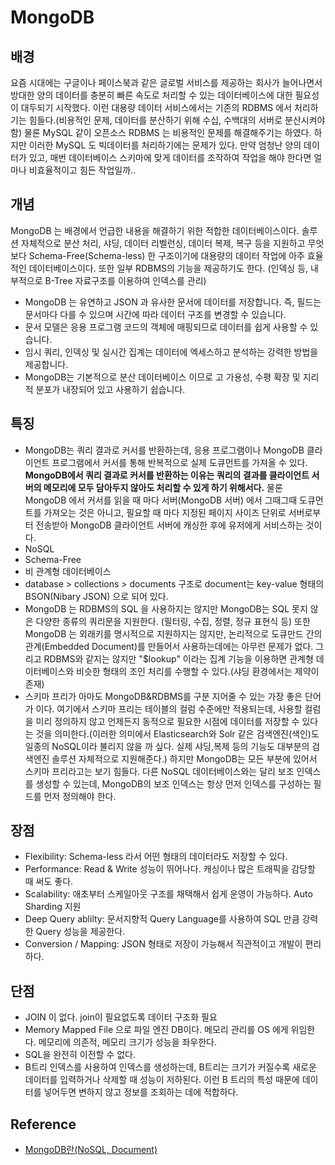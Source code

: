 # MongoDB

## 배경

요즘 시대에는 구글이나 페이스북과 같은 글로벌 서비스를 제공하는 회사가 늘어나면서 방대한 양의 데이터를 충분히 빠른 속도로 처리할 수 있는 데이터베이스에 대한 필요성이 대두되기 시작했다. 이런 대용량 데이터 서비스에서는 기존의 RDBMS 에서 처리하기는 힘들다.(비용적인 문제, 데이터를 분산하기 위해 수십, 수백대의 서버로 분산시켜야함) 물론 MySQL 같이 오픈소스 RDBMS 는 비용적인 문제를 해결해주기는 하였다. 하지만 이러한 MySQL 도 빅데이터를 처리하기에는 문제가 있다. 만약 엄청난 양의 데이터가 있고, 매번 데이터베이스 스키마에 맞게 데이터를 조작하여 작업을 해야 한다면 얼마나 비효율적이고 힘든 작업일까..

## 개념

MongoDB 는 배경에서 언급한 내용을 해결하기 위한 적합한 데이터베이스이다. 솔루션 자체적으로 분산 처리, 샤딩, 데이터 리벨런싱, 데이터 복제, 복구 등을 지원하고 무엇보다 Schema-Free(Schema-less) 한 구조이기에 대용량의 데이터 작업에 아주 효율적인 데이터베이스이다. 또한 일부 RDBMS의 기능을 제공하기도 한다. (인덱싱 등, 내부적으로 B-Tree 자료구조를 이용하여 인덱스를 관리)

- MongoDB 는 유연하고 JSON 과 유사한 문서에 데이터를 저장합니다. 즉, 필드는 문서마다 다를 수 있으며 시간에 따라 데이터 구조를 변경할 수 있습니다.
- 문서 모델은 응용 프로그램 코드의 객체에 매핑되므로 데이터를 쉽게 사용할 수 있습니다.
- 임시 쿼리, 인덱싱 및 실시간 집계는 데이터에 엑세스하고 분석하는 강력한 방법을 제공합니다.
- MongoDB는 기본적으로 분산 데이터베이스 이므로 고 가용성, 수평 확장 및 지리적 분포가 내장되어 있고 사용하기 쉽습니다.

## 특징

- MongoDB는 쿼리 결과로 커서를 반환하는데, 응용 프로그램이나 MongoDB 클라이언트 프로그램에서 커서를 통해 반복적으로 실제 도큐먼트를 가져올 수 있다. **MongoDB에서 쿼리 결과로 커서를 반환하는 이유는 쿼리의 결과를 클라이언트 서버의 메모리에 모두 담아두지 않아도 처리할 수 있게 하기 위해서다.** 물론 MongoDB 에서 커서를 읽을 때 마다 서버(MongoDB 서버) 에서 그때그때 도큐먼트를 가져오는 것은 아니고, 필요할 때 마다 지정된 페이지 사이즈 단위로 서버로부터 전송받아 MongoDB 클라이언트 서버에 캐싱한 후에 유저에게 서비스하는 것이다.
- NoSQL
- Schema-Free
- 비 관계형 데이터베이스
- database > collections > documents 구조로 document는 key-value 형태의 BSON(Nibary JSON) 으로 되어 있다.
- MongoDB 는 RDBMS의 SQL 을 사용하지는 않지만 MongoDB는 SQL 못지 않은 다양한 종류의 쿼리문을 지원한다. (필터링, 수집, 정렬, 정규 표현식 등) 또한 MongoDB 는 외래키를 명시적으로 지원하지는 않지만, 논리적으로 도큐만드 간의 관계(Embedded Document)를 만들어서 사용하는데에는 아무런 문제가 없다. 그리고 RDBMS와 같지는 않지만 "$lookup" 이라는 집계 기능을 이용하면 관계형 데이터베이스와 비슷한 형태의 조인 처리를 수행할 수 있다.(샤딩 환경에서는 제약이 존재)
- 스키마 프리가 아마도 MongoDB&RDBMS를 구분 지어줄 수 있는 가장 좋은 단어가 이다. 여기에서 스키마 프리는 테이블의 컬럼 수준에만 적용되는데, 사용할 컬럼을 미리 정의하지 않고 언제든지 동적으로 필요한 시점에 데이터를 저장할 수 있다는 것을 의미한다.(이러한 의미에서 Elasticsearch와 Solr 같은 검색엔진(색인)도 일종의 NoSQL이라 불리지 않을 까 싶다. 실제 샤딩,복제 등의 기능도 대부분의 검색엔진 솔루션 자체적으로 지원해준다.) 하지만 MongoDB는 모든 부분에 있어서 스키마 프리라고는 보기 힘들다. 다른 NoSQL 데이터베이스와는 달리 보조 인덱스를 생성할 수 있는데, MongoDB의 보조 인덱스는 항상 먼저 인덱스를 구성하는 필드를 먼저 정의해야 한다.

## 장점

- Flexibility: Schema-less 라서 어떤 형태의 데이터라도 저장할 수 있다.
- Performance: Read & Write 성능이 뛰어나다. 캐싱이나 많은 트래픽을 감당할 때 써도 좋다.
- Scalability: 애초부터 스케일아웃 구조를 채택해서 쉽게 운영이 가능하다. Auto Sharding 지원
- Deep Query ablilty: 문서지향적 Query Language를 사용하여 SQL 만큼 강력한 Query 성능을 제공한다.
- Conversion / Mapping: JSON 형태로 저장이 가능해서 직관적이고 개발이 편리하다.

## 단점

- JOIN 이 없다. join이 필요없도록 데이터 구조화 필요
- Memory Mapped File 으로 파일 엔진 DB이다. 메모리 관리를 OS 에게 위임한다. 메모리에 의존적, 메모리 크기가 성능을 좌우한다.
- SQL을 완전히 이전할 수 없다.
- B트리 인덱스를 사용하여 인덱스를 생성하는데, B트리는 크기가 커질수록 새로운 데이터를 입력하거나 삭제할 때 성능이 저하된다. 이런 B 트리의 특성 때문에 데이터를 넣어두면 변하지 않고 정보를 조회하는 데에 적합하다.

## Reference

- [MongoDB란(NoSQL, Document)](https://coding-start.tistory.com/273)